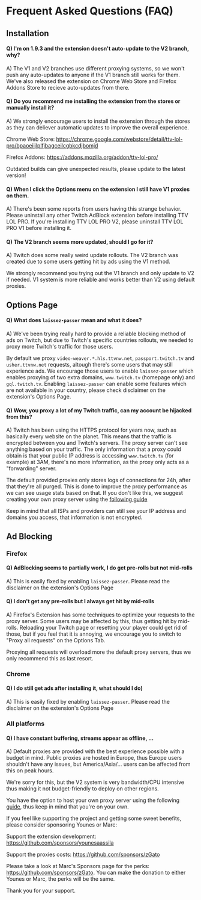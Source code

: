 # Frequent Asked Questions (FAQ)

## Installation

#### Q) I'm on 1.9.3 and the extension doesn't auto-update to the V2 branch, why?
A) The V1 and V2 branches use different proxying systems, so we won't push any auto-updates to anyone if the V1 branch still works for them. We've also released the extension on Chrome Web Store and Firefox Addons Store to recieve auto-updates from there. 

#### Q) Do you recommend me installing the extension from the stores or manually install it?
A) We strongly encourage users to install the extension through the stores as they can deliever automatic updates to improve the overall experience. 

Chrome Web Store: https://chrome.google.com/webstore/detail/ttv-lol-pro/bpaoeijjlplfjbagceilcgbkcdjbomjd

Firefox Addons: https://addons.mozilla.org/addon/ttv-lol-pro/

Outdated builds can give unexpected results, please update to the latest version!

#### Q) When I click the Options menu on the extension I still have V1 proxies on them.
A) There's been some reports from users having this strange behavior. Please uninstall any other Twitch AdBlock extension before installing TTV LOL PRO. If you're installing TTV LOL PRO V2, please uninstall TTV LOL PRO V1 before installing it. 

#### Q) The V2 branch seems more updated, should I go for it?
A) Twitch does some really weird update rollouts. The V2 branch was created due to some users getting hit by ads using the V1 method.

We strongly recommend you trying out the V1 branch and only update to V2 if needed. V1 system is more reliable and works better than V2 using default proxies.

## Options Page

#### Q) What does `laissez-passer` mean and what it does?
A) We've been trying really hard to provide a reliable blocking method of ads on Twitch, but due to Twitch's specific countries rollouts, we needed to proxy more Twitch's traffic for those users.

By default we proxy `video-weaver.*.hls.ttvnw.net`, `passport.twitch.tv` and `usher.ttvnw.net` requests, altough there's some users that may still experience ads. We encourage those users to enable `laissez-passer` which enables proxying of two extra domains, `www.twitch.tv` (homepage only) and `gql.twitch.tv`. Enabling `laissez-passer` can enable some features which are not available in your country, please check disclaimer on the extension's Options Page. 

#### Q) Wow, you proxy a lot of my Twitch traffic, can my account be hijacked from this?
A) Twitch has been using the HTTPS protocol for years now, such as basically every website on the planet. This means that the traffic is encrypted between you and Twitch's servers. The proxy server can't see anything based on your traffic. The only information that a proxy could obtain is that your public IP address is accessing `www.twitch.tv` (for example) at 3AM, there's no more information, as the proxy only acts as a "forwarding" server. 

The default provided proxies only stores logs of connections for 24h, after that they're all purged. This is done to improve the proxy performance as we can see usage stats based on that. If you don't like this, we suggest creating your own proxy server using the [following guide]([url](https://github.com/younesaassila/ttv-lol-pro/discussions/151))

Keep in mind that all ISPs and providers can still see your IP address and domains you access, that information is not encrypted.

## Ad Blocking

### Firefox

#### Q) AdBlocking seems to partially work, I do get pre-rolls but not mid-rolls
A) This is easily fixed by enabling `laissez-passer`. Please read the disclaimer on the extension's Options Page

#### Q) I don't get any pre-rolls but I always get hit by mid-rolls
A) Firefox's Extension has some techniques to optimize your requests to the proxy server. Some users may be affected by this, thus getting hit by mid-rolls. Reloading your Twitch page or resetting your player could get rid of those, but if you feel that it is annoying, we encourage you to switch to "Proxy all requests" on the Options Tab. 

Proxying all requests will overload more the default proxy servers, thus we only recommend this as last resort. 

### Chrome

#### Q) I do still get ads after installing it, what should I do)
A) This is easily fixed by enabling `laissez-passer`. Please read the disclaimer on the extension's Options Page

### All platforms

#### Q) I have constant buffering, streams appear as offline, ...
A) Default proxies are provided with the best experience possible with a budget in mind. Public proxies are hosted in Europe, thus Europe users shouldn't have any issues, but America/Asia/... users can be affected from this on peak hours.

We're sorry for this, but the V2 system is very bandwidth/CPU intensive thus making it not budget-friendly to deploy on other regions. 

You have the option to host your own proxy server using the following [guide](https://github.com/younesaassila/ttv-lol-pro/discussions/151), thus keep in mind that you're on your own.

If you feel like supporting the project and getting some sweet benefits, please consider sponsoring Younes or Marc:

Support the extension development: https://github.com/sponsors/younesaassila

Support the proxies costs: https://github.com/sponsors/zGato

Please take a look at Marc's Sponsors page for the perks: https://github.com/sponsors/zGato. You can make the donation to either Younes or Marc, the perks will be the same. 

Thank you for your support. 
